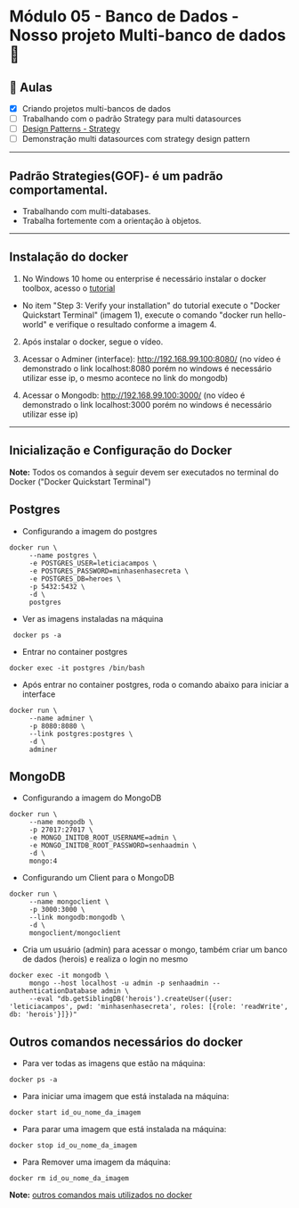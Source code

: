 # Módulo 05 - Banco de Dados - Nosso projeto Multi-banco de dados 🚀

## 🤯 Aulas

- [x] Criando projetos multi-bancos de dados
- [ ] Trabalhando com o padrão Strategy para multi datasources
- [ ] [Design Patterns - Strategy](#padrao-strategies)
- [ ] Demonstração multi datasources com strategy design pattern

****
<div id="padrao-strategies">

## Padrão Strategies(GOF)- é um padrão comportamental.

- Trabalhando com multi-databases.
- Trabalha fortemente com a orientação à objetos.


**** 

## Instalação do docker

1. No Windows 10 home ou enterprise é necessário instalar o docker toolbox, acesso o [tutorial](https://docs.docker.com/toolbox/toolbox_install_windows/)

- No item "Step 3: Verify your installation" do tutorial execute o "Docker Quickstart Terminal" (imagem 1), execute o comando "docker run hello-world" e verifique o resultado conforme a imagem 4.

2. Após instalar o docker, segue o vídeo.

3. Acessar o Adminer (interface): http://192.168.99.100:8080/ (no vídeo é demonstrado o link localhost:8080 porém no windows é necessário utilizar esse ip, o mesmo acontece no link do mongodb)

4. Acessar o Mongodb: http://192.168.99.100:3000/ (no vídeo é demonstrado o link localhost:3000 porém no windows é necessário utilizar esse ip)

**** 

## Inicialização e Configuração do Docker

<b>Note:</b> Todos os comandos à seguir devem ser executados no terminal do Docker ("Docker Quickstart Terminal")

## Postgres

- Configurando a imagem do postgres

```
docker run \
     --name postgres \
     -e POSTGRES_USER=leticiacampos \
     -e POSTGRES_PASSWORD=minhasenhasecreta \
     -e POSTGRES_DB=heroes \
     -p 5432:5432 \
     -d \
     postgres
```

- Ver as imagens instaladas na máquina

` docker ps -a`

- Entrar no container postgres

`docker exec -it postgres /bin/bash`

- Após entrar no container postgres, roda o comando abaixo para iniciar a interface

```
docker run \
     --name adminer \
     -p 8080:8080 \
     --link postgres:postgres \
     -d \
     adminer
```

## MongoDB

- Configurando a imagem do MongoDB

```
docker run \
     --name mongodb \
     -p 27017:27017 \
     -e MONGO_INITDB_ROOT_USERNAME=admin \
     -e MONGO_INITDB_ROOT_PASSWORD=senhaadmin \
     -d \
     mongo:4
```

- Configurando um Client para o MongoDB

```
docker run \
     --name mongoclient \
     -p 3000:3000 \
     --link mongodb:mongodb \
     -d \
     mongoclient/mongoclient
```

- Cria um usuário (admin) para acessar o mongo, também criar um banco de dados (herois) e realiza o login no mesmo

```
docker exec -it mongodb \
     mongo --host localhost -u admin -p senhaadmin --authenticationDatabase admin \
     --eval "db.getSiblingDB('herois').createUser({user: 'leticiacampos', pwd: 'minhasenhasecreta', roles: [{role: 'readWrite', db: 'herois'}]})"
```

## Outros comandos necessários do docker

- Para ver todas as imagens que estão na máquina:

`docker ps -a`

- Para iniciar uma imagem que está instalada na máquina:

`docker start id_ou_nome_da_imagem`

- Para parar uma imagem que está instalada na máquina:

`docker stop id_ou_nome_da_imagem`

- Para Remover uma imagem da máquina:

`docker rm id_ou_nome_da_imagem`

<b>Note:</b> [outros comandos mais utilizados no docker](https://woliveiras.com.br/posts/comandos-mais-utilizados-no-docker/#Comoeuseiquaisasimagensdisponveisnomeurepositriolocal)
